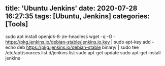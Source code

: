 title: 'Ubuntu Jenkins'
date: 2020-07-28 16:27:35
tags: [Ubuntu, Jenkins]
categories: [Tools]
---

sudo apt install openjdk-8-jre-headless
wget -q -O - https://pkg.jenkins.io/debian-stable/jenkins.io.key | sudo apt-key add -
echo deb https://pkg.jenkins.io/debian-stable binary/ | sudo tee /etc/apt/sources.list.d/jenkins.list
sudo apt-get update
sudo apt-get install jenkins
